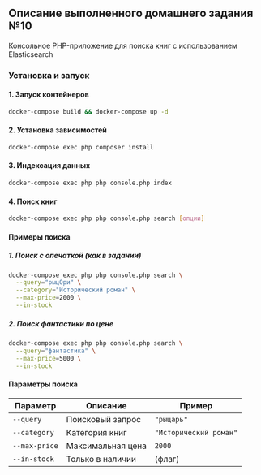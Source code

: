 ## Описание выполненного домашнего задания №10

Консольное PHP-приложение для поиска книг с использованием Elasticsearch

### Установка и запуск

#### 1. Запуск контейнеров

```bash
docker-compose build && docker-compose up -d
```

#### 2. Установка зависимостей

```bash
docker-compose exec php composer install
```

#### 3. Индексация данных

```bash
docker-compose exec php php console.php index
```

#### 4. Поиск книг

```bash
docker-compose exec php php console.php search [опции]
```

#### Примеры поиска

##### 1. Поиск с опечаткой (как в задании)
```bash
docker-compose exec php php console.php search \
  --query="рыцОри" \
  --category="Исторический роман" \
  --max-price=2000 \
  --in-stock
```

##### 2. Поиск фантастики по цене
```bash
docker-compose exec php php console.php search \
  --query="фантастика" \
  --max-price=5000 \
  --in-stock
```

#### Параметры поиска

| Параметр | Описание | Пример |
|----------|----------|---------|
| `--query` | Поисковый запрос | `"рыцарь"` |
| `--category` | Категория книг | `"Исторический роман"` |
| `--max-price` | Максимальная цена | `2000` |
| `--in-stock` | Только в наличии | (флаг) |
